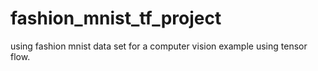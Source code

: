 # fashion_mnist_tf_project
using fashion mnist data set for a computer vision example using tensor flow.
